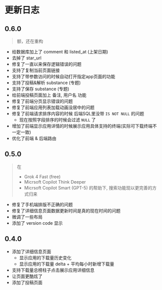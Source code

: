 # 更新日志

## 0.6.0

> 额，还在重构

- 给数据库加上了 comment 和 listed_at (上架日期)
- 去掉了 star_url
- 修复了一直以来保存逻辑错误的问题
- 支持了复制当前页面链接
- 支持了带参数访问的时候自动打开指定app页面的功能
- 支持了投稿&解析 substance (专题)
- 支持了保存 substance (专题)
- 给前端投稿页面加上 备注, 用户名 功能
- 修复了前端分页显示错误的问题
- 修复了前端应用列表加载动画没居中的问题
- 修复了前端请求排序内容的时候 后端SQL里没带 `IS NOT NULL` 的问题
  - 现在按照字段排序的时候会过滤 `NULL` 了
- 增加了前端显示应用详情的时候展示应用具体支持的终端(实际可下载终端不一定一致)
- 优化了前端 & 后端路由

## 0.5.0

> 在
> - Grok 4 Fast (free)
> - Micrsoft Copilot Think Deeper
> - Micrsoft Copilot Smart (GPT-5)
> 的帮助下, 搜索功能现以更完善的方式归来
- 修复了手机端排版不正确的问题
- 修复了详细信息页面数据更新时间是真的现在时间的问题
- 微调了一些布局
- 添加了 version code 显示

## 0.4.0

- 添加了详细信息页面
  - 显示应用的下载量历史变化
  - 显示应用的下载量 delta + 平均每小时新增下载量
- 支持下载量总榜柱子点击展示应用详细信息
- 让页面更酷炫了
- 添加了投稿页面
